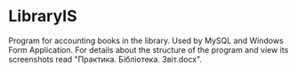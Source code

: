 # LibraryIS
Program for accounting books in the library. Used by MySQL and Windows Form Application.
For details about the structure of the program and view its screenshots read "Практика. Бібліотека. Звіт.docx".
